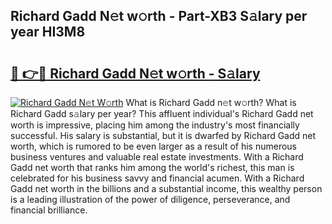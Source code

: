 ## Richard Gadd N𝚎t w𝚘rth - Part-XB3 S𝚊lary per year HI3M8

# <h2><a href="http://gc054wh.nevu.top/?p=Richard+Gadd">🔗 👉🔴 Richard Gadd N𝚎t w𝚘rth - S𝚊lary</a></h2>

[![Richard Gadd N𝚎t W𝚘rth](https://i.imgur.com/Oavwk0R.jpeg)](http://gc054wh.nevu.top/?p=Richard+Gadd)
What is Richard Gadd n𝚎t w𝚘rth? What is Richard Gadd s𝚊lary per year?
This affluent individual's Richard Gadd net worth is impressive, placing him among the industry's most financially successful. His salary is substantial, but it is dwarfed by Richard Gadd net worth, which is rumored to be even larger as a result of his numerous business ventures and valuable real estate investments. With a Richard Gadd net worth that ranks him among the world's richest, this man is celebrated for his business savvy and financial acumen. With a Richard Gadd net worth in the billions and a substantial income, this wealthy person is a leading illustration of the power of diligence, perseverance, and financial brilliance.
